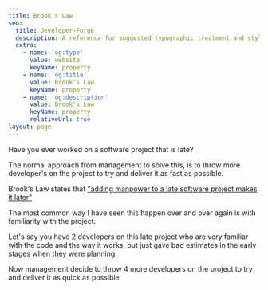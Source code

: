 ```yaml
---
title: Brook's Law
seo:
  title: Developer-Forge
  description: A reference for suggested typographic treatment and styles for your content
  extra:
    - name: 'og:type'
      value: website
      keyName: property
    - name: 'og:title'
      value: Brook's Law
      keyName: property
    - name: 'og:description'
      value: Brook's Law
      keyName: property
      relativeUrl: true
layout: page
---
```


Have you ever worked on a software project that is late?

The normal approach from management to solve this, is to throw more developer's on the project to try and deliver it as fast as possible.

Brook's Law states that ["adding manpower to a late software project makes it later"](https://en.wikipedia.org/wiki/Brooks%27s_law#cite_note-2)

The most common way I have seen this happen over and over again is with familiarity with the project.

Let's say you have 2 developers on this late project who are very familiar with the code and the way it works, but just gave bad estimates in the early stages when they were planning.

Now management decide to throw 4 more developers on the project to try and deliver it as quick as possible